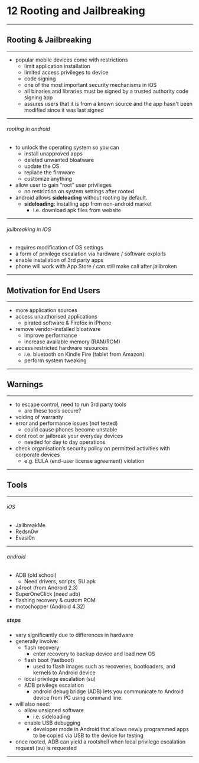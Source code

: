 
# 12 Rooting and Jailbreaking
---

## Rooting & Jailbreaking
---
- popular mobile devices come with restrictions
	- limit application installation
	- limited access privileges to device
	- code signing 
	- one of the most important security mechanisms in iOS
	- all binaries and libraries must be signed by a trusted authority code signing app 
	- assures users that it is from a known source and the app hasn't been modified since it was last signed
---
###### rooting in android
- to unlock the operating system so you can 
	- install unapproved apps
	- deleted unwanted bloatware
	- update the OS
	- replace the firmware
	- customize anything 
- allow user to gain “root” user privileges
	- no restriction on system settings after rooted
- android allows **sideloading** without rooting by default. 
	- **sideloading**: installing app from non-android market
		- i.e. download apk files from website
---
###### jailbreaking in iOS
- requires modification of OS settings
- a form of privilege escalation via hardware / software exploits
- enable installation of 3rd party apps
- phone will work with App Store / can still make call after jailbroken
---

## Motivation for End Users
---
- more application sources
- access unauthorised applications
	- pirated software & Firefox in iPhone
- remove vendor-installed bloatware
	- improve performance
	- increase available memory (RAM/ROM)
- access restricted hardware resources
	- i.e. bluetooth on Kindle Fire (tablet from Amazon)
	- perform system tweaking
---

## Warnings
---
- to escape control, need to run 3rd party tools
	- are these tools secure?
- voiding of warranty
- error and performance issues (not tested)
	- could cause phones become unstable
- dont root or jailbreak your everyday devices
	- needed for day to day operations
- check organisation’s security policy on permitted activities with corporate devices
	- e.g. EULA (end-user license agreement) violation
---

## Tools
---
###### iOS
- JailbreakMe
- Redsn0w
- Evasi0n
---
###### android
- ADB (old school)
	- Need drivers, scripts, SU apk
- z4root (from Android 2.3)
- SuperOneClick (need adb)
- flashing recovery & custom ROM
- motochopper (Android 4.32)

##### steps
- vary significantly due to differences in hardware
- generally involve:
	- flash recovery
		- enter recovery to backup device and load new OS
	- flash boot (fastboot)
		- used to flash images such as recoveries, bootloaders, and kernels to Android device
	- local privilege escalation (su)
	- ADB privilege escalation
		- android debug bridge (ADB) lets you communicate to Android device from PC using command line.
- will also need:
	- allow unsigned software 
		- i.e. sideloading
	- enable USB debugging
		- developer mode in Android that allows newly programmed apps to be copied via USB to the device for testing
- once rooted, ADB can yield a rootshell when local privilege escalation request (su) is requested
---
